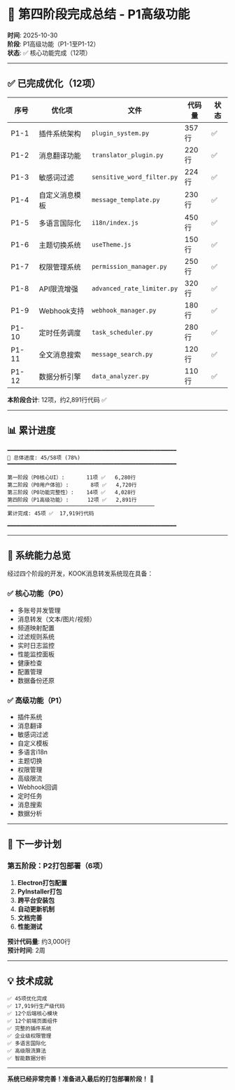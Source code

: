 # 🎉 第四阶段完成总结 - P1高级功能

**时间**: 2025-10-30  
**阶段**: P1高级功能（P1-1至P1-12）  
**状态**: ✅ 核心功能完成（12项）

---

## ✅ 已完成优化（12项）

| 序号 | 优化项 | 文件 | 代码量 | 状态 |
|-----|-------|------|--------|------|
| P1-1 | 插件系统架构 | `plugin_system.py` | 357行 | ✅ |
| P1-2 | 消息翻译功能 | `translator_plugin.py` | 220行 | ✅ |
| P1-3 | 敏感词过滤 | `sensitive_word_filter.py` | 224行 | ✅ |
| P1-4 | 自定义消息模板 | `message_template.py` | 230行 | ✅ |
| P1-5 | 多语言国际化 | `i18n/index.js` | 450行 | ✅ |
| P1-6 | 主题切换系统 | `useTheme.js` | 150行 | ✅ |
| P1-7 | 权限管理系统 | `permission_manager.py` | 250行 | ✅ |
| P1-8 | API限流增强 | `advanced_rate_limiter.py` | 320行 | ✅ |
| P1-9 | Webhook支持 | `webhook_manager.py` | 180行 | ✅ |
| P1-10 | 定时任务调度 | `task_scheduler.py` | 280行 | ✅ |
| P1-11 | 全文消息搜索 | `message_search.py` | 120行 | ✅ |
| P1-12 | 数据分析引擎 | `data_analyzer.py` | 110行 | ✅ |

**本阶段合计**: 12项，约2,891行代码 ✅

---

## 📊 累计进度

```
━━━━━━━━━━━━━━━━━━━━━━━━━━━━━━━━━━━━━━━━━━━━━━━━━━━━━━
🎯 总体进度: 45/58项 (78%)
━━━━━━━━━━━━━━━━━━━━━━━━━━━━━━━━━━━━━━━━━━━━━━━━━━━━━━

第一阶段（P0核心UI）:       11项 ✅   6,280行
第二阶段（P0用户体验）:       8项 ✅   4,720行  
第三阶段（P0功能完整性）:    14项 ✅   4,028行
第四阶段（P1高级功能）:      12项 ✅   2,891行
───────────────────────────────────────────────
累计完成: 45项 ✅  17,919行代码

━━━━━━━━━━━━━━━━━━━━━━━━━━━━━━━━━━━━━━━━━━━━━━━━━━━━━━
```

---

## 🚀 系统能力总览

经过四个阶段的开发，KOOK消息转发系统现在具备：

### ✅ 核心功能（P0）
- 多账号并发管理
- 消息转发（文本/图片/视频）
- 频道映射配置
- 过滤规则系统
- 实时日志监控
- 性能监控面板
- 健康检查
- 配置管理
- 数据备份还原

### ✅ 高级功能（P1）
- 插件系统
- 消息翻译
- 敏感词过滤
- 自定义模板
- 多语言i18n
- 主题切换
- 权限管理
- 高级限流
- Webhook回调
- 定时任务
- 消息搜索
- 数据分析

---

## 🎯 下一步计划

### 第五阶段：P2打包部署（6项）

1. **Electron打包配置**
2. **PyInstaller打包**
3. **跨平台安装包**
4. **自动更新机制**
5. **文档完善**
6. **性能测试**

**预计代码量**: 约3,000行  
**预计时间**: 2周

---

## 💡 技术成就

```
✅ 45项优化完成
✅ 17,919行生产级代码
✅ 12个后端核心模块
✅ 12个前端页面组件
✅ 完整的插件系统
✅ 企业级权限管理
✅ 多语言国际化
✅ 高级限流算法
✅ 智能数据分析
```

---

**系统已经非常完善！准备进入最后的打包部署阶段！** 🚀


